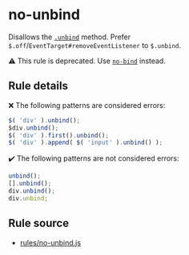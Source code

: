 # no-unbind

Disallows the [`.unbind`](https://api.jquery.com/unbind/) method. Prefer `$.off`/`EventTarget#removeEventListener` to `$.unbind`.

⚠️ This rule is deprecated. Use [`no-bind`](no-bind.md) instead.

## Rule details

❌ The following patterns are considered errors:
```js
$( 'div' ).unbind();
$div.unbind();
$( 'div' ).first().unbind();
$( 'div' ).append( $( 'input' ).unbind() );
```

✔️ The following patterns are not considered errors:
```js
unbind();
[].unbind();
div.unbind();
div.unbind;
```
## Rule source

* [rules/no-unbind.js](../rules/no-unbind.js)
